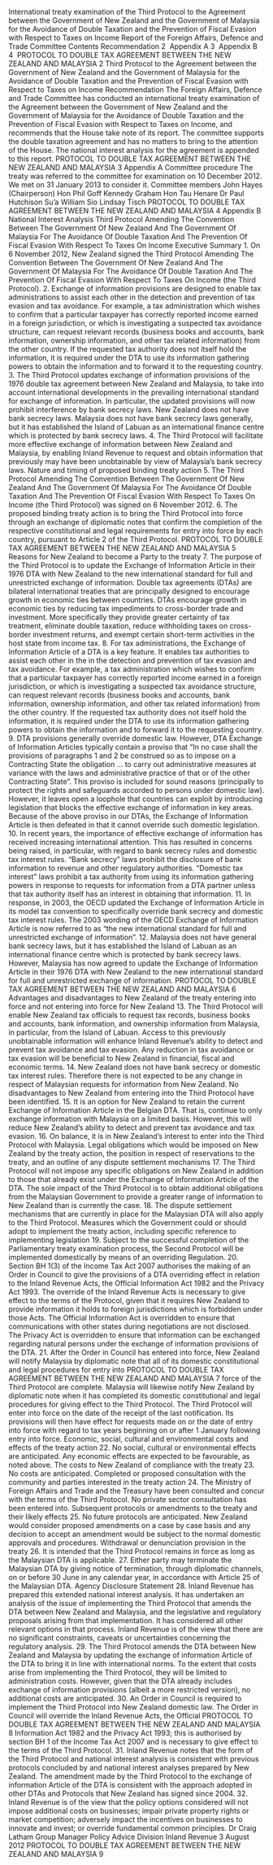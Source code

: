 International treaty examination of the Third Protocol to the Agreement between the Government of New Zealand and the Government of Malaysia for the Avoidance of Double Taxation and the Prevention of Fiscal Evasion with Respect to Taxes on Income Report of the Foreign Affairs, Defence and Trade Committee Contents Recommendation 2  Appendix A 3  Appendix B 4  PROTOCOL TO DOUBLE TAX AGREEMENT BETWEEN THE NEW ZEALAND AND MALAYSIA 2 Third Protocol to the Agreement between the Government of New Zealand and the Government of Malaysia for the Avoidance of Double Taxation and the Prevention of Fiscal Evasion with Respect to Taxes on Income Recommendation The Foreign Affairs, Defence and Trade Committee has conducted an international treaty examination of the Agreement between the Government of New Zealand and the Government of Malaysia for the Avoidance of Double Taxation and the Prevention of Fiscal Evasion with Respect to Taxes on Income, and recommends that the House take note of its report. The committee supports the double taxation agreement and has no matters to bring to the attention of the House. The national interest analysis for the agreement is appended to this report. PROTOCOL TO DOUBLE TAX AGREEMENT BETWEEN THE NEW ZEALAND AND MALAYSIA 3 Appendix A Committee procedure The treaty was referred to the committee for examination on 10 December 2012. We met on 31 January 2013 to consider it. Committee members John Hayes (Chairperson) Hon Phil Goff Kennedy Graham Hon Tau Henare Dr Paul Hutchison Su’a William Sio Lindsay Tisch PROTOCOL TO DOUBLE TAX AGREEMENT BETWEEN THE NEW ZEALAND AND MALAYSIA 4 Appendix B National Interest Analysis Third Protocol Amending The Convention Between The Government Of New Zealand And The Government Of Malaysia For The Avoidance Of Double Taxation And The Prevention Of Fiscal Evasion With Respect To Taxes On Income Executive Summary 1. On 6 November 2012, New Zealand signed the Third Protocol Amending The Convention Between The Government Of New Zealand And The Government Of Malaysia For The Avoidance Of Double Taxation And The Prevention Of Fiscal Evasion With Respect To Taxes On Income (the Third Protocol). 2. Exchange of information provisions are designed to enable tax administrations to assist each other in the detection and prevention of tax evasion and tax avoidance. For example, a tax administration which wishes to confirm that a particular taxpayer has correctly reported income earned in a foreign jurisdiction, or which is investigating a suspected tax avoidance structure, can request relevant records (business books and accounts, bank information, ownership information, and other tax related information) from the other country. If the requested tax authority does not itself hold the information, it is required under the DTA to use its information gathering powers to obtain the information and to forward it to the requesting country. 3. The Third Protocol updates exchange of information provisions of the 1976 double tax agreement between New Zealand and Malaysia, to take into account international developments in the prevailing international standard for exchange of information. In particular, the updated provisions will now prohibit interference by bank secrecy laws. New Zealand does not have bank secrecy laws. Malaysia does not have bank secrecy laws generally, but it has established the Island of Labuan as an international finance centre which is protected by bank secrecy laws. 4. The Third Protocol will facilitate more effective exchange of information between New Zealand and Malaysia, by enabling Inland Revenue to request and obtain information that previously may have been unobtainable by view of Malaysia’s bank secrecy laws. Nature and timing of proposed binding treaty action 5. The Third Protocol Amending The Convention Between The Government Of New Zealand And The Government Of Malaysia For The Avoidance Of Double Taxation And The Prevention Of Fiscal Evasion With Respect To Taxes On Income (the Third Protocol) was signed on 6 November 2012. 6. The proposed binding treaty action is to bring the Third Protocol into force through an exchange of diplomatic notes that confirm the completion of the respective constitutional and legal requirements for entry into force by each country, pursuant to Article 2 of the Third Protocol. PROTOCOL TO DOUBLE TAX AGREEMENT BETWEEN THE NEW ZEALAND AND MALAYSIA 5 Reasons for New Zealand to become a Party to the treaty 7. The purpose of the Third Protocol is to update the Exchange of Information Article in their 1976 DTA with New Zealand to the new international standard for full and unrestricted exchange of information. Double tax agreements (DTAs) are bilateral international treaties that are principally designed to encourage growth in economic ties between countries. DTAs encourage growth in economic ties by reducing tax impediments to cross-border trade and investment. More specifically they provide greater certainty of tax treatment, eliminate double taxation, reduce withholding taxes on cross-border investment returns, and exempt certain short-term activities in the host state from income tax. 8. For tax administrations, the Exchange of Information Article of a DTA is a key feature. It enables tax authorities to assist each other in the in the detection and prevention of tax evasion and tax avoidance. For example, a tax administration which wishes to confirm that a particular taxpayer has correctly reported income earned in a foreign jurisdiction, or which is investigating a suspected tax avoidance structure, can request relevant records (business books and accounts, bank information, ownership information, and other tax related information) from the other country. If the requested tax authority does not itself hold the information, it is required under the DTA to use its information gathering powers to obtain the information and to forward it to the requesting country. 9. DTA provisions generally override domestic law. However, DTA Exchange of Information Articles typically contain a proviso that “In no case shall the provisions of paragraphs 1 and 2 be construed so as to impose on a Contracting State the obligation ... to carry out administrative measures at variance with the laws and administrative practice of that or of the other Contracting State”. This proviso is included for sound reasons (principally to protect the rights and safeguards accorded to persons under domestic law). However, it leaves open a loophole that countries can exploit by introducing legislation that blocks the effective exchange of information in key areas. Because of the above proviso in our DTAs, the Exchange of Information Article is then defeated in that it cannot override such domestic legislation. 10. In recent years, the importance of effective exchange of information has received increasing international attention. This has resulted in concerns being raised, in particular, with regard to bank secrecy rules and domestic tax interest rules. “Bank secrecy” laws prohibit the disclosure of bank information to revenue and other regulatory authorities. “Domestic tax interest” laws prohibit a tax authority from using its information gathering powers in response to requests for information from a DTA partner unless that tax authority itself has an interest in obtaining that information. 11. In response, in 2003, the OECD updated the Exchange of Information Article in its model tax convention to specifically override bank secrecy and domestic tax interest rules. The 2003 wording of the OECD Exchange of Information Article is now referred to as “the new international standard for full and unrestricted exchange of information”. 12. Malaysia does not have general bank secrecy laws, but it has established the Island of Labuan as an international finance centre which is protected by bank secrecy laws. However, Malaysia has now agreed to update the Exchange of Information Article in their 1976 DTA with New Zealand to the new international standard for full and unrestricted exchange of information. PROTOCOL TO DOUBLE TAX AGREEMENT BETWEEN THE NEW ZEALAND AND MALAYSIA 6 Advantages and disadvantages to New Zealand of the treaty entering into force and not entering into force for New Zealand 13. The Third Protocol will enable New Zealand tax officials to request tax records, business books and accounts, bank information, and ownership information from Malaysia, in particular, from the Island of Labuan. Access to this previously unobtainable information will enhance Inland Revenue’s ability to detect and prevent tax avoidance and tax evasion. Any reduction in tax avoidance or tax evasion will be beneficial to New Zealand in financial, fiscal and economic terms. 14. New Zealand does not have bank secrecy or domestic tax interest rules. Therefore there is not expected to be any change in respect of Malaysian requests for information from New Zealand. No disadvantages to New Zealand from entering into the Third Protocol have been identified. 15. It is an option for New Zealand to retain the current Exchange of Information Article in the Belgian DTA. That is, continue to only exchange information with Malaysia on a limited basis. However, this will reduce New Zealand’s ability to detect and prevent tax avoidance and tax evasion. 16. On balance, it is in New Zealand’s interest to enter into the Third Protocol with Malaysia. Legal obligations which would be imposed on New Zealand by the treaty action, the position in respect of reservations to the treaty, and an outline of any dispute settlement mechanisms 17. The Third Protocol will not impose any specific obligations on New Zealand in addition to those that already exist under the Exchange of Information Article of the DTA. The sole impact of the Third Protocol is to obtain additional obligations from the Malaysian Government to provide a greater range of information to New Zealand than is currently the case. 18. The dispute settlement mechanisms that are currently in place for the Malaysian DTA will also apply to the Third Protocol. Measures which the Government could or should adopt to implement the treaty action, including specific reference to implementing legislation 19. Subject to the successful completion of the Parliamentary treaty examination process, the Second Protocol will be implemented domestically by means of an overriding Regulation. 20. Section BH 1(3) of the Income Tax Act 2007 authorises the making of an Order in Council to give the provisions of a DTA overriding effect in relation to the Inland Revenue Acts, the Official Information Act 1982 and the Privacy Act 1993. The override of the Inland Revenue Acts is necessary to give effect to the terms of the Protocol, given that it requires New Zealand to provide information it holds to foreign jurisdictions which is forbidden under those Acts. The Official Information Act is overridden to ensure that communications with other states during negotiations are not disclosed. The Privacy Act is overridden to ensure that information can be exchanged regarding natural persons under the exchange of information provisions of the DTA. 21. After the Order in Council has entered into force, New Zealand will notify Malaysia by diplomatic note that all of its domestic constitutional and legal procedures for entry into PROTOCOL TO DOUBLE TAX AGREEMENT BETWEEN THE NEW ZEALAND AND MALAYSIA 7 force of the Third Protocol are complete. Malaysia will likewise notify New Zealand by diplomatic note when it has completed its domestic constitutional and legal procedures for giving effect to the Third Protocol. The Third Protocol will enter into force on the date of the receipt of the last notification. Its provisions will then have effect for requests made on or the date of entry into force with regard to tax years beginning on or after 1 January following entry into force. Economic, social, cultural and environmental costs and effects of the treaty action 22. No social, cultural or environmental effects are anticipated. Any economic effects are expected to be favourable, as noted above. The costs to New Zealand of compliance with the treaty 23. No costs are anticipated. Completed or proposed consultation with the community and parties interested in the treaty action 24. The Ministry of Foreign Affairs and Trade and the Treasury have been consulted and concur with the terms of the Third Protocol. No private sector consultation has been entered into. Subsequent protocols or amendments to the treaty and their likely effects 25. No future protocols are anticipated. New Zealand would consider proposed amendments on a case by case basis and any decision to accept an amendment would be subject to the normal domestic approvals and procedures. Withdrawal or denunciation provision in the treaty 26. It is intended that the Third Protocol remains in force as long as the Malaysian DTA is applicable. 27. Either party may terminate the Malaysian DTA by giving notice of termination, through diplomatic channels, on or before 30 June in any calendar year, in accordance with Article 25 of the Malaysian DTA. Agency Disclosure Statement 28. Inland Revenue has prepared this extended national interest analysis. It has undertaken an analysis of the issue of implementing the Third Protocol that amends the DTA between New Zealand and Malaysia, and the legislative and regulatory proposals arising from that implementation. It has considered all other relevant options in that process. Inland Revenue is of the view that there are no significant constraints, caveats or uncertainties concerning the regulatory analysis. 29. The Third Protocol amends the DTA between New Zealand and Malaysia by updating the exchange of information Article of the DTA to bring it in line with international norms. To the extent that costs arise from implementing the Third Protocol, they will be limited to administration costs. However, given that the DTA already includes exchange of information provisions (albeit a more restricted version), no additional costs are anticipated. 30. An Order in Council is required to implement the Third Protocol into New Zealand domestic law. The Order in Council will override the Inland Revenue Acts, the Official PROTOCOL TO DOUBLE TAX AGREEMENT BETWEEN THE NEW ZEALAND AND MALAYSIA 8 Information Act 1982 and the Privacy Act 1993; this is authorised by section BH 1 of the Income Tax Act 2007 and is necessary to give effect to the terms of the Third Protocol. 31. Inland Revenue notes that the form of the Third Protocol and national interest analysis is consistent with previous protocols concluded by and national interest analyses prepared by New Zealand. The amendment made by the Third Protocol to the exchange of information Article of the DTA is consistent with the approach adopted in other DTAs and Protocols that New Zealand has signed since 2004. 32. Inland Revenue is of the view that the policy options considered will not impose additional costs on businesses; impair private property rights or market competition; adversely impact the incentives on businesses to innovate and invest; or override fundamental common principles. Dr Craig Latham Group Manager Policy Advice Division Inland Revenue 3 August 2012 PROTOCOL TO DOUBLE TAX AGREEMENT BETWEEN THE NEW ZEALAND AND MALAYSIA 9